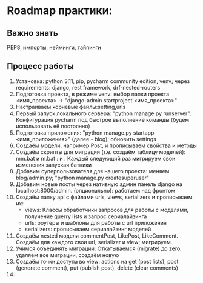 # Roadmap практики:

## Важно знать
PEP8, импорты, нейминги, тайпинги

## Процесс работы
1. Установка: python 3.11, pip, pycharm community edition, venv; через requirements: django, rest framework, drf-nested-routers
2. Подготовка проекта, в режиме venv: выбор папки проекта <имя_проекта> -> "django-admin startproject <имя_проекта>"
3. Настраиваем корневые файлы:setting,urls
4. Первый запуск локального сервера: "python manage.py runserver". Конфигурация pycharm под быстрое выполнение команды (будем использовать её постоянно)
5. Подготовка приложения: "python manage.py startapp <имя_приложения>" (далее - blog); обновить settings
6. Создаём модели, например Post, и прописываем свойства и методы
7. Создаём скрипты для миграции (т.е. создаём таблицу моделей): mm.bat и m.bat : <CALL python manage.py makemigrations blog> и <CALL python manage.py migrate blog>. Каждый следующий раз мигрируем свои изменения запуская батники
8. Добавим суперпользователя для нашего проекта: меняем blog/admin.py; "python manage.py createsuperuser"
9. Добавим новые посты через нативную админ панель django на localhost:8000/admin. (опционально): работаем над фронтом
10. Создаём папку api с файлами urls, views, serializers и прописываем их: 
    * views: Классы обработчики запросов для работы с моделями, получение querry lists и запрос сериалайзинга
    * urls: роутеры и шаблоны для работы с url приложения
    * serializers: прописываем сериалайзинг моделей
11. Создаём nested модели commentPost, LikePost, LikeComment. Создаём для каждого свои url, serializer и view; мигрируем.
12. Учимся объединять миграции: Откатываемся (migrate) до zero, удаляем все миграции, создаём новую 
13. Создаём точки доступа во view: actions на get (post lists), post (generate comment), put (publish post), delete (clear comments)
14. 